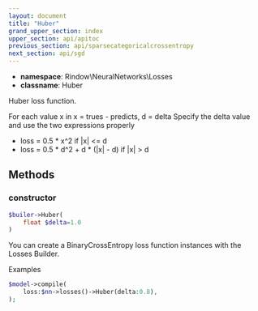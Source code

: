 ```yaml
---
layout: document
title: "Huber"
grand_upper_section: index
upper_section: api/apitoc
previous_section: api/sparsecategoricalcrossentropy
next_section: api/sgd
---
```


- **namespace**: Rindow\NeuralNetworks\Losses
- **classname**: Huber

Huber loss function.

For each value x in x = trues - predicts, d = delta
Specify the delta value and use the two expressions properly

- loss = 0.5 * x^2                  if |x| <= d
- loss = 0.5 * d^2 + d * (|x| - d)  if |x| > d

Methods
-------

### constructor
```php
$builer->Huber(
    float $delta=1.0
)
```
You can create a BinaryCrossEntropy loss function instances with the Losses Builder.

Examples

```php
$model->compile(
    loss:$nn->losses()->Huber(delta:0.8),
);
```
